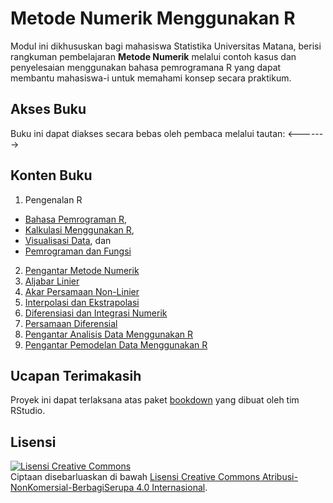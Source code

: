 # Metode Numerik Menggunakan R

Modul ini dikhususkan bagi mahasiswa Statistika Universitas Matana, berisi rangkuman pembelajaran **Metode Numerik** melalui contoh kasus dan penyelesaian menggunakan bahasa pemrogramana R yang dapat membantu mahasiswa-i untuk memahami konsep secara praktikum.

## Akses Buku

Buku ini dapat diakses secara bebas oleh pembaca melalui tautan: <------->

## Konten Buku

1. Pengenalan R 

  * [Bahasa Pemrograman R](https://bookdown.org/moh_rosidi2610/Metode_Numerik/intro.html), 
  * [Kalkulasi Menggunakan R](https://bookdown.org/moh_rosidi2610/Metode_Numerik/calculation.html), 
  * [Visualisasi Data](https://bookdown.org/moh_rosidi2610/Metode_Numerik/dataviz.html), dan 
  * [Pemrograman dan Fungsi](https://bookdown.org/moh_rosidi2610/Metode_Numerik/programmingandfunction.html)

2. [Pengantar Metode Numerik](https://bookdown.org/moh_rosidi2610/Metode_Numerik/numericmethod.html)
3. [Aljabar Linier](https://bookdown.org/moh_rosidi2610/Metode_Numerik/linearaljabar.html)
4. [Akar Persamaan Non-Linier](https://bookdown.org/moh_rosidi2610/Metode_Numerik/rootfinding.html)
5. [Interpolasi dan Ekstrapolasi](https://bookdown.org/moh_rosidi2610/Metode_Numerik/interpolation.html)
6. [Diferensiasi dan Integrasi Numerik](https://bookdown.org/moh_rosidi2610/Metode_Numerik/diffinteg.html)
7. [Persamaan Diferensial](https://bookdown.org/moh_rosidi2610/Metode_Numerik/diffeq.html)
8. [Pengantar Analisis Data Menggunakan R](https://bookdown.org/moh_rosidi2610/Metode_Numerik/dataanalysis.html)
9. [Pengantar Pemodelan Data Menggunakan R](https://bookdown.org/moh_rosidi2610/Metode_Numerik/datamod.html)

## Ucapan Terimakasih

Proyek ini dapat terlaksana atas paket [bookdown](https://bookdown.org/) yang dibuat oleh tim RStudio.

## Lisensi

<a rel="license" href="http://creativecommons.org/licenses/by-nc-sa/4.0/"><img alt="Lisensi Creative Commons" style="border-width:0" src="https://i.creativecommons.org/l/by-nc-sa/4.0/80x15.png" /></a><br />Ciptaan disebarluaskan di bawah <a rel="license" href="http://creativecommons.org/licenses/by-nc-sa/4.0/">Lisensi Creative Commons Atribusi-NonKomersial-BerbagiSerupa 4.0 Internasional</a>.
